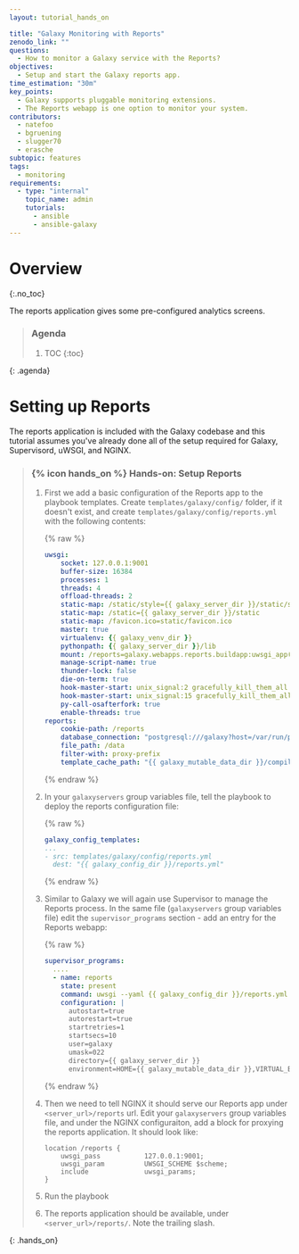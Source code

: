 ```yaml
---
layout: tutorial_hands_on

title: "Galaxy Monitoring with Reports"
zenodo_link: ""
questions:
  - How to monitor a Galaxy service with the Reports?
objectives:
  - Setup and start the Galaxy reports app.
time_estimation: "30m"
key_points:
  - Galaxy supports pluggable monitoring extensions.
  - The Reports webapp is one option to monitor your system.
contributors:
  - natefoo
  - bgruening
  - slugger70
  - erasche
subtopic: features
tags:
  - monitoring
requirements:
  - type: "internal"
    topic_name: admin
    tutorials:
      - ansible
      - ansible-galaxy
---
```



# Overview
{:.no_toc}

The reports application gives some pre-configured analytics screens.

> ### Agenda
>
> 1. TOC
> {:toc}
>
{: .agenda}

# Setting up Reports

The reports application is included with the Galaxy codebase and this tutorial assumes you've already done all of the setup required for Galaxy, Supervisord, uWSGI, and NGINX.

> ### {% icon hands_on %} Hands-on: Setup Reports
>
>
> 1. First we add a basic configuration of the Reports app to the playbook templates. Create `templates/galaxy/config/` folder, if it doesn't exist, and create `templates/galaxy/config/reports.yml` with the following contents:
>
>    {% raw %}
>    ```yml
>    uwsgi:
>        socket: 127.0.0.1:9001
>        buffer-size: 16384
>        processes: 1
>        threads: 4
>        offload-threads: 2
>        static-map: /static/style={{ galaxy_server_dir }}/static/style/blue
>        static-map: /static={{ galaxy_server_dir }}/static
>        static-map: /favicon.ico=static/favicon.ico
>        master: true
>        virtualenv: {{ galaxy_venv_dir }}
>        pythonpath: {{ galaxy_server_dir }}/lib
>        mount: /reports=galaxy.webapps.reports.buildapp:uwsgi_app()
>        manage-script-name: true
>        thunder-lock: false
>        die-on-term: true
>        hook-master-start: unix_signal:2 gracefully_kill_them_all
>        hook-master-start: unix_signal:15 gracefully_kill_them_all
>        py-call-osafterfork: true
>        enable-threads: true
>    reports:
>        cookie-path: /reports
>        database_connection: "postgresql:///galaxy?host=/var/run/postgresql"
>        file_path: /data
>        filter-with: proxy-prefix
>        template_cache_path: "{{ galaxy_mutable_data_dir }}/compiled_templates"
>    ```
>    {% endraw %}
>
> 2. In your `galaxyservers` group variables file, tell the playbook to deploy the reports configuration file:
>
>    {% raw %}
>    ```yml
>    galaxy_config_templates:
>    ...
>    - src: templates/galaxy/config/reports.yml
>      dest: "{{ galaxy_config_dir }}/reports.yml"
>    ```
>    {% endraw %}
>
>
> 3. Similar to Galaxy we will again use Supervisor to manage the Reports process. In the same file (`galaxyservers` group variables file) edit the `supervisor_programs` section - add an entry for the Reports webapp:
>
>    {% raw %}
>    ```yml
>    supervisor_programs:
>      ....
>      - name: reports
>        state: present
>        command: uwsgi --yaml {{ galaxy_config_dir }}/reports.yml
>        configuration: |
>          autostart=true
>          autorestart=true
>          startretries=1
>          startsecs=10
>          user=galaxy
>          umask=022
>          directory={{ galaxy_server_dir }}
>          environment=HOME={{ galaxy_mutable_data_dir }},VIRTUAL_ENV={{ galaxy_venv_dir }},PATH={{ galaxy_venv_dir }}/bin:%(ENV_PATH)s
>    ```
>    {% endraw %}
>
> 4. Then we need to tell NGINX it should serve our Reports app under `<server_url>/reports` url. Edit your `galaxyservers` group variables file, and under the NGINX configuraiton, add a block for proxying the reports application. It should look like:
>
>    ```nginx
>    location /reports {
>        uwsgi_pass           127.0.0.1:9001;
>        uwsgi_param          UWSGI_SCHEME $scheme;
>        include              uwsgi_params;
>    }
>    ```
>
> 5. Run the playbook
>
> 6. The reports application should be available, under `<server_url>/reports/`. Note the trailing slash.
>
{: .hands_on}
